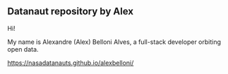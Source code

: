 ## Datanaut repository by Alex

Hi!

My name is Alexandre (Alex) Belloni Alves, a full-stack developer orbiting open data.

https://nasadatanauts.github.io/alexbelloni/

